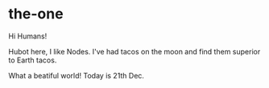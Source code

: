# the-one

Hi Humans!

Hubot here, I like Nodes.
I've had tacos on the moon and find them superior to Earth tacos.

What a beatiful world! Today is 21th Dec.
